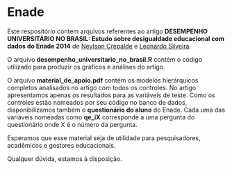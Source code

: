 # Enade

Este respositório contem arquivos referentes ao artigo **DESEMPENHO UNIVERSITÁRIO NO BRASIL: Estudo sobre desigualdade educacional com dados do Enade 2014** de [Neylson Crepalde](https://www.facebook.com/neylson.crepalde) e [Leonardo Silveira](https://www.facebook.com/leonardo.silveira.7505).

O arquivo **desempenho_universitario_no_brasil.R** contém o código utilizado para produzir os gráficos e análises do artigo.

O arquivo **material_de_apoio.pdf** contém os modelos hierárquicos completos analisados no artigo com todos os controles. No artigo apresentamos apenas os resultados para as variáveis de teste. Como os controles estão nomeados por seu código no banco de dados, disponibilizamos também o **questionário do aluno** do Enade. Cada uma das variáveis nomeadas como **qe_iX** corresponde a uma pergunta do questionário onde X é o número da pergunta.

Esperamos que esse material seja de utilidade para pesquisadores, acadêmicos e gestores educacionais.

Qualquer dúvida, estamos à disposição.
